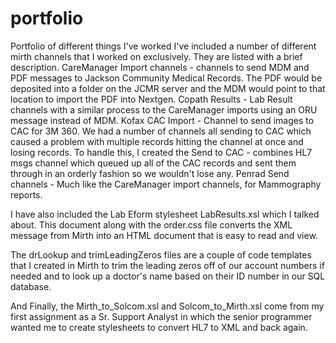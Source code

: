 # portfolio
Portfolio of different things I've worked
I've included a number of different mirth channels that I worked on exclusively.  They are listed with a brief description.
CareManager Import channels - channels to send MDM and PDF messages to Jackson Community Medical Records.  The PDF would be deposited into     a folder on the JCMR server and the MDM would point to that location to import the PDF into Nextgen.
Copath Results - Lab Result channels with a similar process to the CareManager imports using an ORU message instead of MDM.
Kofax CAC Import - Channel to send images to CAC for 3M 360.  We had a number of channels all sending to CAC which caused a problem with       multiple records hitting the channel at once and losing records.  To handle this, I created the Send to CAC - combines HL7 msgs           channel which queued up all of the CAC records and sent them through in an orderly fashion so we wouldn't lose any.
Penrad Send channels - Much like the CareManager import channels, for Mammography reports.

I have also included the Lab Eform stylesheet LabResults.xsl which I talked about.  This document along with the order.css file converts       the XML message from Mirth into an HTML document that is easy to read and view.

The drLookup and trimLeadingZeros files are a couple of code templates that I created in Mirth to trim the leading zeros off of our           account numbers if needed and to look up a doctor's name based on their ID number in our SQL database.

And Finally, the Mirth_to_Solcom.xsl and Solcom_to_Mirth.xsl come from my first assignment as a Sr. Support Analyst in which the senior       programmer wanted me to create stylesheets to convert HL7 to XML and back again.
